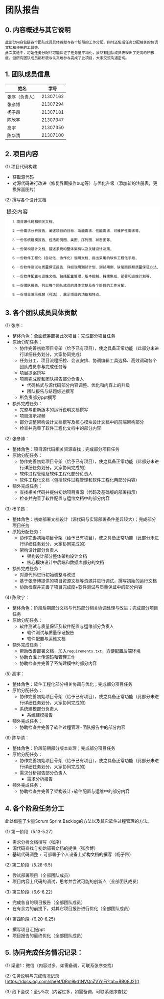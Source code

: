 # 团队报告

## 0. 内容概述与其它说明

    此部分内容包括各个团队成员具体贡献与各个阶段的工作分配，同时还包括任务分配相关的协调文档和使用的工具等。
    此次实验中，初始任务分配尽可能保证了任务量平均化，虽然有团队成员表现出了更高的积极度。但所有团队成员都积极与认真地参与完成了此项目，大家交流沟通密切。

## 1. 团队成员信息

| 姓名           | 学号     |
| -------------- | -------- |
| 张序（负责人） | 21307162 |
| 张彦博         | 21307294 |
| 杨子昂         | 21307181 |
| 陈欣宇         | 21307347 |
| 高宇           | 21307350 |
| 陈华清         | 21307100 |

## 2. 项目内容

(1) 项目代码构建

* 获取源代码
* 对源代码进行改进（修复界面操作bug等）与优化升级（添加新的注册表，更换界面图片）

(2) 撰写各个设计文档

![1718782090665](image/README/1718782090665.png)

## 3. 各个团队成员具体贡献

(1) 张序：

* 整体角色：全面统筹部署此次项目；完成部分项目任务
* 原始分配任务：
  * 协作完善初始项目骨架（给予已有项目），使之具备正常功能（此部分未进行详细任务划分，大家协同完成）
  * 任务分工、项目流程把控、会议安排、协调编辑工具选择、高效调动各个团队成员参与完成任务等
  * 项目提案撰写
  * 项目完成度和团队报告部分负责人
    * 代码格式与源代码部分内容调整、优化和内容上的升级
    * 团队报告与结题综述撰写
  * 所负责部分ppt撰写
* 额外完成任务：
  * 完整与更新版本的运行说明文档撰写
  * 项目演示视频
  * 部分调整架构设计文档撰写及核心模块设计文档中的前端架构部分
  * 检查并完善了软件工程化文档中的部分内容

(2) 张彦博：

* 整体角色：项目源代码相关资源查找；完成部分项目任务
* 原始分配任务：
  * 协作完善初始项目骨架（给予已有项目），使之具备正常功能（此部分未进行详细任务划分，大家协同完成的）
  * 软件过程管理及软件工程化部分负责人
  * 软件工程化文档（包括软件过程管理和软件工程化两部分内容）
* 额外完成任务：
  * 查找相关代码并提供初始项目资源（代码及基础版的部署指示）
  * 检查并完善了软件配置与运维文档中的部分内容

(3) 杨子昂：

* 整体角色：初始部署文档设计（源代码与实际部署条件差异较大）；完成部分项目任务
* 原始分配任务：
  * 协作完善初始项目骨架（给予已有项目），使之具备正常功能（此部分未进行详细任务划分，大家协同完成的）
  * 架构设计部分负责人
    * 架构设计部分整体架构设计文档
    * 核心模块设计中后端和数据库部分的文档
* 额外完成任务：
  * 对源代码进行初始调整与改进
  * 基于张彦博提供的项目资源文档等资源并进行调试，撰写初始的运行文档
  * 协助检查并完善了项目完成度+软件测试与质量保证中的部分内容

(4) 陈欣宇：

* 整体角色：阶段后期部分文档与代码部分相关协调处理与改进；完成部分项目任务
* 原始分配任务：
  * 软件测试与质量保证及软件配置与运维部分负责人
    * 软件测试与质量保证报告
    * 软件配置与运维文档
* 额外完成任务：
  * 帮助改善部署文档，加入``requirements.txt``，方便配置后端环境
  * 协助仓库上传源码和管理工作
  * 协助检查并完善了系统建模中的部分内容

(5) 高宇：

* 整体角色：软件工程化部分相关协调与优化；完成部分项目任务
* 原始分配任务：
  * 协作完善初始项目骨架（给予已有项目），使之具备正常功能（此部分未进行详细任务划分，大家协同完成的）
  * 系统建模部分负责人
    * 系统建模报告
* 额外完成任务：
  * 协助检查并完善了软件过程管理+团队报告中的部分内容

(6) 陈华清：

* 整体角色：阶段前期部分版本处理；完成部分项目任务
* 原始分配任务：
  * 协作完善初始项目骨架（给予已有项目），使之具备正常功能（此部分未进行详细任务划分，大家协同完成的）
  * 需求分析报告部分负责人
    * 需求分析报告
* 额外完成任务：
  * 协助检查并完善了架构设计+软件配置与运维中的部分内容

## 4. 各个阶段任务分工

此处借鉴了少量Scrum Sprint Backlog的方法以及其它软件过程管理的方法。

(1) 第一阶段（5.13-5.27）

* 需求分析文档撰写（张序）
* 源代码查找与初始部署文档的提供（张彦博）
* 基础代码调整 + 可部署于个人设备上架构文档的撰写（杨子昂）

(2) 第二阶段（5.28-6.5）

* 尝试部署项目（全部团队成员）
* 项目内容上代码的调试，思考并尝试可能的创新点（全部团队成员）

(3) 第三阶段（6.6-6.22）

* 完成各自的项目报告（全部团队成员）
* 在有余力的前提下，对其它项目报告进行优化（全部团队成员）

(4) 第四阶段（6.20-6.25）

* 撰写项目汇报ppt
* 项目报告的最终优化（全部团队成员）

## 5. 协同完成任务情况记录：

(1) 渠道1：微信（内容过多，如需备调，可联系张序查找）

(2) 任务说明与完成情况记录
[https://docs.qq.com/sheet/DRm9kd1NVQnZVYnFi?tab=BB08J2]()

(3) 线下会议：至少5次（内容过多，如需备调，可联系张序查找）
